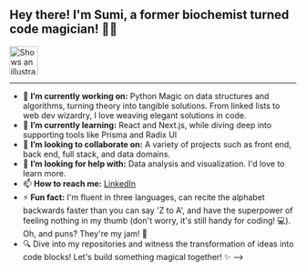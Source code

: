 ##  Hey there! I'm Sumi, a former biochemist turned code magician! 🧙‍♂️
<picture>
  <source media="(prefers-color-scheme: dark)" srcset="https://user-images.githubusercontent.com/25423296/163456776-7f95b81a-f1ed-45f7-b7ab-8fa810d529fa.png">
  <source media="(prefers-color-scheme: light)" srcset="https://user-images.githubusercontent.com/25423296/163456779-a8556205-d0a5-45e2-ac17-42d089e3c3f8.png">
  <img alt="Shows an illustrated sun in light mode and a moon with stars in dark mode." src="https://user-images.githubusercontent.com/25423296/163456779-a8556205-d0a5-45e2-ac17-42d089e3c3f8.png" width="50">
</picture>

---
- 🔭 **I’m currently working on:** Python Magic on data structures and algorithms, turning theory into tangible solutions. From linked lists to web dev wizardry, I love weaving elegant solutions in code.
- 🌱 **I’m currently learning:** React and Next.js, while diving deep into supporting tools like Prisma and Radix UI
- 👯 **I’m looking to collaborate on:**  A variety of projects such as front end, back end, full stack, and data domains. 
- 🤔 **I’m looking for help with:** Data analysis and visualization. I'd love to learn more. 
- 📫 **How to reach me:** [LinkedIn](https://www.linkedin.com/in/sumi-nia-means-448b34214/)
- ⚡ **Fun fact:** I'm fluent in three languages, can recite the alphabet backwards faster than you can say 'Z to A', and have the superpower of feeling nothing in my thumb (don't worry, it's still handy for coding! 💻). Oh, and puns? They're my jam! 🎵
- 🔍 Dive into my repositories and witness the transformation of ideas into code blocks! Let's build something magical together! ✨
-->
